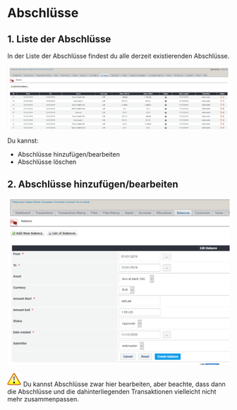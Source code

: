# Abschlüsse

## 1. Liste der Abschlüsse

In der Liste der Abschlüsse findest du alle derzeit existierenden Abschlüsse.

![Liste der Abschl&#xFC;sse](../../.gitbook/assets/admin_balances.png)

Du kannst:

* Abschlüsse hinzufügen/bearbeiten
* Abschlüsse löschen

## 2. Abschlüsse hinzufügen/bearbeiten

![Abschl&#xFC;sse hinzuf&#xFC;gen/bearbeiten](../../.gitbook/assets/admin_balances_edit.png)

![Achtung](../../.gitbook/assets/important.png) Du kannst Abschlüsse zwar hier bearbeiten, aber beachte, dass dann die Abschlüsse und die dahinterliegenden Transaktionen vielleicht nicht mehr zusammenpassen.


